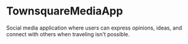 # TownsquareMediaApp
Social media application where users can express opinions, ideas, and connect with others when traveling isn't possible.
